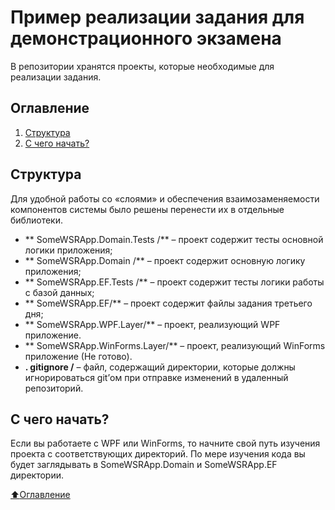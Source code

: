 # Пример реализации задания для демонстрационного экзамена
В репозитории хранятся проекты, которые необходимые для реализации задания.

## Оглавление

1. [Структура](#Структура)
2. [С чего начать?](#С-чего-начать)

## Структура
Для удобной работы со «слоями» и обеспечения взаимозаменяемости компонентов системы было решены перенести их в отдельные библиотеки.
* ** SomeWSRApp.Domain.Tests /** – проект содержит тесты основной логики приложения;
* ** SomeWSRApp.Domain /** – проект содержит основную логику приложения;
* ** SomeWSRApp.EF.Tests /** – проект содержит тесты логики работы с базой данных;
* ** SomeWSRApp.EF/** – проект содержит файлы задания третьего дня;
* ** SomeWSRApp.WPF.Layer/** – проект, реализующий WPF приложение.
* ** SomeWSRApp.WinForms.Layer/** – проект, реализующий WinForms приложение (Не готово).
* **. gitignore /** – файл, содержащий директории, которые должны игнорироваться git’ом при отправке изменений в удаленный репозиторий.



## С чего начать?
Если вы работаете с WPF или WinForms, то начните свой путь изучения проекта с соответствующих директорий. По мере изучения кода вы будет заглядывать в SomeWSRApp.Domain и SomeWSRApp.EF директории.

[:arrow_up:Оглавление](#Оглавление)